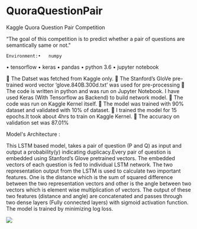 # QuoraQuestionPair
Kaggle Quora Question Pair Competition

“The goal of this competition is to predict whether a pair of questions are semantically same or not."
	
	Environment:•	numpy 
•	tensorflow 
•	keras
•	pandas
•	python 3.6
•	jupyter notebook

	The Datset was fetched from Kaggle only.
	The Stanford’s GloVe pre-trained word vector ‘glove.840B.300d.txt’ was used for pre-processing
	The code is written in python and was run on Jupyter Notebook. I have used Keras (With Tensorflow as Backend) to build network model.
	The code was run on Kaggle Kernel itself.
	The model was trained with 90% dataset and validated with 10% of dataset.
	I trained the model for 15 epochs.It took about 4hrs to train on Kaggle Kernel.
	The accuracy on validation set was 87.01%

Model's Architecture :


This LSTM based model, takes a pair of question (P and Q) as input and output a probability(y) 	indicating duplicacy.Every pair of question is embedded using Stanford’s Glove pretrained 	vectors. The embedded vectors of each question is fed to individual LSTM network. The 	two representation output from the LSTM is used to calculate two important features. One is 	the distance which is the sum of squared difference between the two representation vectors 	and other is the angle between two vectors which is element wise multiplication of vectors. 	The output of these two features (distance and angle) are concatenated and passes through two 	dense layers (Fully connected layers) with sigmoid activation function. The model is 	trained by minimizing log loss.

![](https://preview.ibb.co/cZoXzx/dia.jpg)

